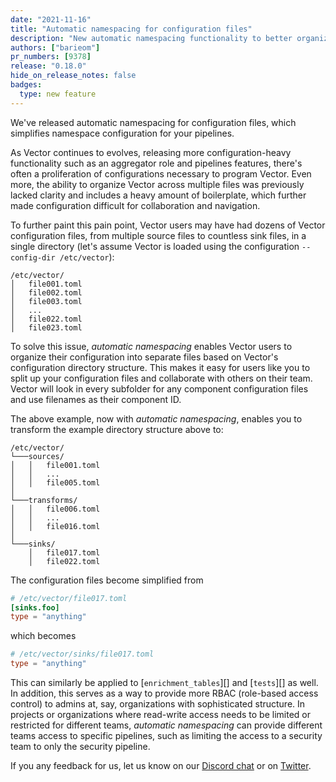 ```yaml
---
date: "2021-11-16"
title: "Automatic namespacing for configuration files"
description: "New automatic namespacing functionality to better organize your Vector configuration files"
authors: ["barieom"]
pr_numbers: [9378]
release: "0.18.0"
hide_on_release_notes: false
badges:
  type: new feature
---
```


We've released automatic namespacing for configuration files, which simplifies namespace configuration for your pipelines.

As Vector continues to evolves, releasing more configuration-heavy functionality such as an aggregator role and pipelines features, there's often a proliferation of configurations necessary to program Vector. Even more, the ability to organize Vector across multiple files was previously lacked clarity and includes a heavy amount of boilerplate, which further made configuration difficult for collaboration and navigation.

To further paint this pain point, Vector users may have had dozens of Vector configuration files, from multiple source files to countless sink files, in a single directory (let's assume Vector is loaded using the configuration `--config-dir /etc/vector`):

```
/etc/vector/
│   file001.toml
│   file002.toml
│   file003.toml
│   ...
│   file022.toml
│   file023.toml
```

To solve this issue, _automatic namespacing_ enables Vector users to organize their configuration into separate files based on Vector's configuration directory structure. This makes it easy for users like you to split up your configuration files and collaborate with others on their team. Vector will look in every subfolder for any component configuration files and use filenames as their component ID. 

The above example, now with _automatic namespacing_, enables you to transform the example directory structure above to:

```
/etc/vector/
└───sources/
│   │   file001.toml
│   │   ...
│   │   file005.toml
│   
└───transforms/
│   │   file006.toml
│   │   ...
│   │   file016.toml
│ 
└───sinks/
    │   file017.toml
    │   file022.toml
```

The configuration files become simplified from
``` toml
# /etc/vector/file017.toml
[sinks.foo]
type = "anything"
```

which becomes
``` toml
# /etc/vector/sinks/file017.toml
type = "anything"
```

This can similarly be applied to [`enrichment_tables`][] and [`tests`][] as well. In addition, this serves as a way to provide more RBAC (role-based access control) to admins at, say, organizations with sophisticated structure. In projects or organizations where read-write access needs to be limited or restricted for different teams, _automatic namespacing_ can provide different teams access to specific pipelines, such as limiting the access to a security team to only the security pipeline.

If you any feedback for us, let us know on our [Discord chat] or on [Twitter].


[Discord chat]: https://discord.com/invite/dX3bdkF
[Twitter]: https://twitter.com/vectordotdev
